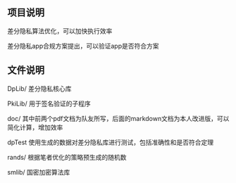 ## 项目说明

差分隐私算法优化，可以加快执行效率

差分隐私app合规方案提出，可以验证app是否符合方案

## 文件说明

DpLib/ 差分隐私核心库

PkiLib/ 用于签名验证的子程序

doc/ 其中前两个pdf文档为队友所写，后面的markdown文档为本人改进版，可以简化计算，增加效率

dpTest 使用生成的数据对差分隐私库进行测试，包括准确性和是否符合定理

rands/ 根据笔者优化的策略预生成的随机数

smlib/ 国密加密算法库
